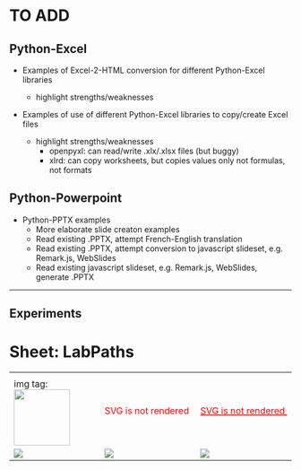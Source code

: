 # TO ADD

## Python-Excel

- Examples of Excel-2-HTML conversion for different Python-Excel libraries
  - highlight strengths/weaknesses
  
- Examples of use of different Python-Excel libraries to copy/create Excel files
  - highlight strengths/weaknesses
    - openpyxl: can read/write .xlx/.xlsx files (but buggy)
    - xlrd: can copy worksheets, but copies values only not formulas, not formats

## Python-Powerpoint

- Python-PPTX examples
  - More elaborate slide creaton examples
  - Read existing .PPTX, attempt French-English translation
  - Read existing .PPTX, attempt conversion to javascript slideset, e.g. Remark.js, WebSlides
  - Read existing javascript slideset, e.g. Remark.js, WebSlides, generate .PPTX
  
<hr/>

## Experiments

<h1>Sheet: LabPaths</h1> <table> <tbody> <tr>
  <th></th>  <th></th>  <th></th> 
</tr>
<tr>
  <td>img tag:<img width=100 src='https://www.shareicon.net/download/2015/05/18/40183_text_512x512.png'/></td>
  <td>
	  <svg height="30" width="200">
		    <text x="0" y="15" fill="red"> SVG is not rendered - only element text is shown on github</text>
	  </svg>
	</td> <td>
	  <svg height="30" width="200" xmlns:xlink="http://www.w3.org/1999/xlink">
		    <a xlink:href="https://www.w3schools.com/graphics/" target="_blank">
			        <text x="0" y="15" fill="red" text-decoration="underline"> SVG is not rendered  - only element text (a link) is shown on github </text>
				  </a>
	  </svg>
  </td>
</tr>
<tr>
  <td><img src='./images/magick_AWS+Lambda+Python_24fs_%23ccffcc_%23000000.png'/></td>
  <td><img src='./images/magick_Using+aws+cli_24fs_%23ccffcc_%23000000.png'/></td>
  <td><img src='./images/magick_Using+Chalice_24fs_%23339966_%23ffffff.png'/></td>
</tr>
 </tbody> </table>
